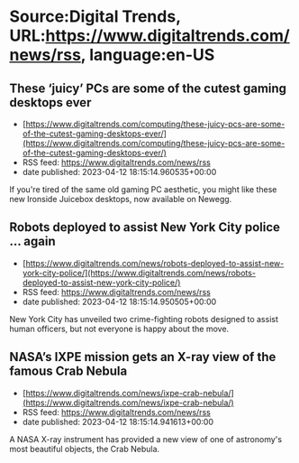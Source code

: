 # Source:Digital Trends, URL:https://www.digitaltrends.com/news/rss, language:en-US

## These ‘juicy’ PCs are some of the cutest gaming desktops ever
 - [https://www.digitaltrends.com/computing/these-juicy-pcs-are-some-of-the-cutest-gaming-desktops-ever/](https://www.digitaltrends.com/computing/these-juicy-pcs-are-some-of-the-cutest-gaming-desktops-ever/)
 - RSS feed: https://www.digitaltrends.com/news/rss
 - date published: 2023-04-12 18:15:14.960535+00:00

If you're tired of the same old gaming PC aesthetic, you might like these new Ironside Juicebox desktops, now available on Newegg.

## Robots deployed to assist New York City police … again
 - [https://www.digitaltrends.com/news/robots-deployed-to-assist-new-york-city-police/](https://www.digitaltrends.com/news/robots-deployed-to-assist-new-york-city-police/)
 - RSS feed: https://www.digitaltrends.com/news/rss
 - date published: 2023-04-12 18:15:14.950505+00:00

New York City has unveiled two crime-fighting robots designed to assist human officers, but not everyone is happy about the move.

## NASA’s IXPE mission gets an X-ray view of the famous Crab Nebula
 - [https://www.digitaltrends.com/news/ixpe-crab-nebula/](https://www.digitaltrends.com/news/ixpe-crab-nebula/)
 - RSS feed: https://www.digitaltrends.com/news/rss
 - date published: 2023-04-12 18:15:14.941613+00:00

A NASA X-ray instrument has provided a new view of one of astronomy's most beautiful objects, the Crab Nebula.

